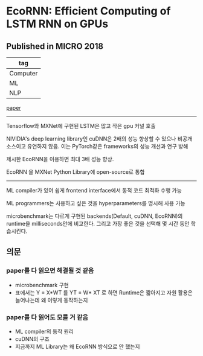 # EcoRNN: Efficient Computing of LSTM RNN on GPUs

## Published in MICRO 2018 

|tag|
|------|
|Computer|
|ML|
|NLP|

[paper](https://www.microarch.org/micro51/SRC/posters/20_zheng.pdf)  

-------

Tensorflow와 MXNet에 구현된 LSTM은 많고 작은 gpu 커널 호출

NIVIDIA's deep learning library인 cuDNN은 2배의 성능 향상할 수 있으나 비공개 소스이고 유연하지 않음. 이는 PyTorch같은 frameworks의 성능 개선과 연구 방해  


제시한 EcoRNN을 이용하면 최대 3배 성능 향상.  

EcoRNN 을 MXNet Python Library에 open-source로 통합  

-----
ML compiler가 있어 쉽게 frontend interface에서 동적 코드 최적화 수행 가능  

ML programmers는 사용하고 싶은 것을 hyperparameters를 명시해 사용 가능 

microbenchmark는 다르게 구현된 backends(Default, cuDNN, EcoRNN)의 runtime을 milliseconds안에 비교한다. 그리고 가장 좋은 것을 선택해 몇 시간 동안 학습시킨다.  


## 의문
### paper를 다 읽으면 해결될 것 같음
- microbenchmark 구현
- 표에서는 Y = X\*WT 를 YT = W\* XT 로 하면 Runtime은 짧아지고 자원 활용은 늘어나는데 왜 이렇게 동작하는지

### paper를 다 읽어도 모를 거 같음
- ML compiler의 동작 원리
- cuDNN의 구조
- 지금까지 ML Library는 왜 EcoRNN 방식으로 안 했는지
